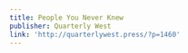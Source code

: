 ```yaml
---
title: People You Never Knew
publisher: Quarterly West
link: 'http://quarterlywest.press/?p=1460'
---
```

